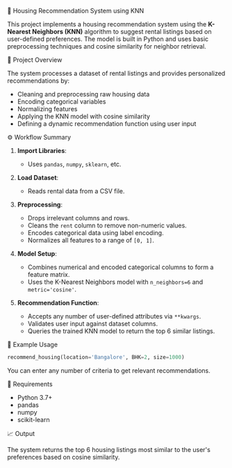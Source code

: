 🏡 Housing Recommendation System using KNN

This project implements a housing recommendation system using the **K-Nearest Neighbors (KNN)** algorithm to suggest rental listings based on user-defined preferences. The model is built in Python and uses basic preprocessing techniques and cosine similarity for neighbor retrieval.


📂 Project Overview

The system processes a dataset of rental listings and provides personalized recommendations by:

- Cleaning and preprocessing raw housing data
- Encoding categorical variables
- Normalizing features
- Applying the KNN model with cosine similarity
- Defining a dynamic recommendation function using user input

⚙️ Workflow Summary

1. **Import Libraries**: 
   - Uses `pandas`, `numpy`, `sklearn`, etc.

2. **Load Dataset**: 
   - Reads rental data from a CSV file.

3. **Preprocessing**:
   - Drops irrelevant columns and rows.
   - Cleans the `rent` column to remove non-numeric values.
   - Encodes categorical data using label encoding.
   - Normalizes all features to a range of `[0, 1]`.

4. **Model Setup**:
   - Combines numerical and encoded categorical columns to form a feature matrix.
   - Uses the K-Nearest Neighbors model with `n_neighbors=6` and `metric='cosine'`.

5. **Recommendation Function**:
   - Accepts any number of user-defined attributes via `**kwargs`.
   - Validates user input against dataset columns.
   - Queries the trained KNN model to return the top 6 similar listings.

🧪 Example Usage

```python
recommend_housing(location='Bangalore', BHK=2, size=1000)
```
You can enter any number of criteria to get relevant recommendations.

📌 Requirements

- Python 3.7+
- pandas
- numpy
- scikit-learn

📈 Output

The system returns the top 6 housing listings most similar to the user's preferences based on cosine similarity.
